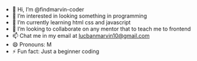 - 👋 Hi, I’m @findmarvin-coder
- 👀 I’m interested in looking something in programming
- 🌱 I’m currently learning html css and javascript
- 💞️ I’m looking to collaborate on any mentor that to teach me to frontend
- 📫 Chat me in my email at lucbanmarvin10@gmail.com
- 😄 Pronouns: M
- ⚡ Fun fact: Just a beginner coding

<!---
findmarvin-coder/findmarvin-coder is a ✨ special ✨ repository because its `README.md` (this file) appears on your GitHub profile.
--->

